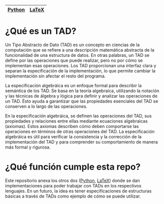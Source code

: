 <div align='center'>
    <table>
        <thead>
            <tr>
                <th colspan="1"><a href='https://www.github.com/joangq/tad-python'>Python</a></th>
                <th colspan="1"><a href='https://www.github.com/joangq/tad-latex'>LaTeX</a></th>
            </tr>
        </thead>
    </table>
</div>

# ¿Qué es un TAD?

Un Tipo Abstracto de Dato (TAD) es un concepto en ciencias de la computación que se refiere a una descripción matemática abstracta de la funcionalidad de una estructura de datos. En otras palabras, un TAD se define por las operaciones que puede realizar, pero no por cómo se implementan esas operaciones. Los TAD proporcionan una interfaz clara y separan la especificación de la implementación, lo que permite cambiar la implementación sin afectar el resto del programa.

La especificación algebráica es un enfoque formal para describir la semántica de los TAD. Se basa en la teoría algebraica, utilizando la notación y las técnicas de álgebra y lógica para definir y analizar las operaciones de un TAD. Ésto ayuda a garantizar que las propiedades esenciales del TAD se conserven a lo largo de las operaciones.

En la especificación algebráica, se definen las operaciones del TAD, sus propiedades y relaciones entre ellas mediante ecuaciones algebraicas (axiomas). Estos axiomas describen cómo deben comportarse las operaciones en términos de otras operaciones del TAD. La especificación algebráica es útil para verificar la consistencia y la corrección de la implementación del TAD y para comprender su comportamiento de manera más formal y rigurosa.

# ¿Qué función cumple esta repo?

Este repositorio anexa los otros dos ([Python](https://www.github.com/joangq/tad-python), [LaTeX](https://www.github.com/joangq/tad-latex)) donde se dan implementaciones para poder trabajar con TADs en los respectivos lenguajes.
En un futuro, la idea es tener especificaciones de estructuras básicas a través de TADs como ejemplo de cómo se puede utilizar.
